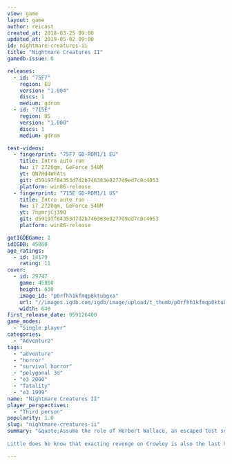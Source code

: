 ```yaml
---
view: game
layout: game
author: reicast
created_at: 2018-03-25 09:00
updated_at: 2019-05-02 09:00
id: nightmare-creatures-ii
title: "Nightmare Creatures II"
gamedb-issue: 0

releases:
  - id: "75F7"
    region: EU
    version: "1.004"
    discs: 1
    medium: gdrom
  - id: "715E"
    region: US
    version: "1.000"
    discs: 1
    medium: gdrom

test-videos:
  - fingerprint: "75F7 GD-ROM1/1 EU"
    title: Intro auto run
    hw: i7 2720qm, GeForce 540M
    yt: QN7Rd4WFAts
    git: d59197f84353d7d2b746383e9277d9ed7c8c4053
    platform: win86-release
  - fingerprint: "715E GD-ROM1/1 US"
    title: Intro auto run
    hw: i7 2720qm, GeForce 540M
    yt: 7npmrjCj39Q
    git: d59197f84353d7d2b746383e9277d9ed7c8c4053
    platform: win86-release

gotIGDBGame: 1
idIGDB: 45860
age_ratings:
  - id: 14179
    rating: 11
cover:
  - id: 29747
    game: 45860
    height: 630
    image_id: "p0rfhh1kfmqp8ktubgxa"
    url: "//images.igdb.com/igdb/image/upload/t_thumb/p0rfhh1kfmqp8ktubgxa.jpg"
    width: 640
first_release_date: 959126400
game_modes:
  - "Single player"
categories:
  - "Adventure"
tags:
  - "adventure"
  - "horror"
  - "survival horror"
  - "polygonal 3d"
  - "e3 2000"
  - "fatality"
  - "e3 1999"
name: "Nightmare Creatures II"
player_perspectives:
  - "Third person"
popularity: 1.0
slug: "nightmare-creatures-ii"
summary: "&quote;Assume the role of Herbert Wallace, an escaped test subject, on the trail of the demonic scientist, Dr. Adam Crowley. After enduring years of horrific lab experiments, Wallace is out to settle the score in a chilling and bloody chase through London and Paris. 
 
Little does he know that exacting revenge on Crowley is also the last hope to save the world from a nightmarish demise.&quote;"

---
```

